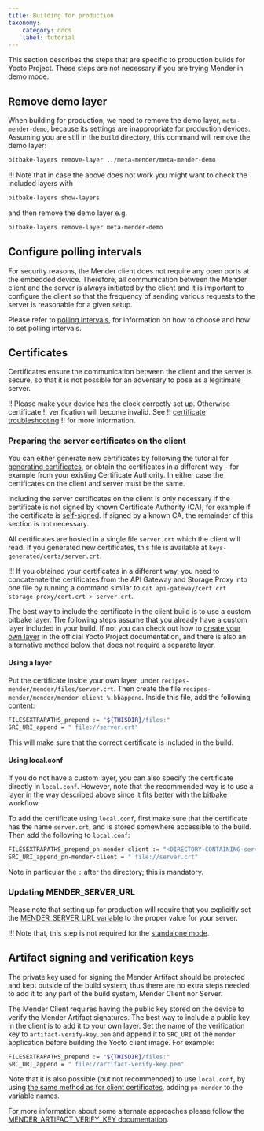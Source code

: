 ```yaml
---
title: Building for production
taxonomy:
    category: docs
    label: tutorial
---
```


This section describes the steps that are specific to production builds for
Yocto Project. These steps are not necessary if you are trying Mender in demo
mode.

## Remove demo layer

When building for production, we need to remove the demo layer, `meta-mender-demo`, because its settings are inappropriate for production devices. Assuming you are still in the `build` directory, this command will remove the demo layer:

```bash
bitbake-layers remove-layer ../meta-mender/meta-mender-demo
```

!!! Note that in case the above does not work you might want to check the included layers with
```bash
bitbake-layers show-layers
```
and then remove the demo layer e.g.
```bash
bitbake-layers remove-layer meta-mender-demo
```

## Configure polling intervals

For security reasons, the Mender client does not require any open ports at the embedded device. Therefore, all communication between the Mender client and the server is always initiated by the client and it is important to configure the client so that the frequency of sending various requests to the server is reasonable for a given setup.

Please refer to [polling intervals](../../03.Client-installation/06.Configuration-file/01.Polling-intervals/docs.md), for information on how to choose and how to set polling intervals.

## Certificates

Certificates ensure the communication between the client and the server is
secure, so that it is not possible for an adversary to pose as a legitimate
server.

!! Please make your device has the clock correctly set up. Otherwise certificate
!! verification will become invalid. See
!! [certificate troubleshooting](../../201.Troubleshoot/03.Mender-Client/docs.md#certificate-expired-or-not-yet-valid)
!! for more information.


### Preparing the server certificates on the client

You can either generate new certificates by following the tutorial for
[generating
certificates](../../07.Server-installation/04.Certificates-and-keys/docs.md#generating-new-keys-and-certificates),
or obtain the certificates in a different way - for example from your existing
Certificate Authority. In either case the certificates on the client and server
must be the same.


Including the server certificates on the client is only necessary if the certificate is
not signed by known Certificate Authority (CA), for example if the certificate is
[self-signed](https://en.wikipedia.org/wiki/Self-signed_certificate?target=_blank).
If signed by a known CA, the remainder of this section is not necessary.

All certificates are hosted in a single file `server.crt` which the client will read. If you generated new certificates, this file is available at `keys-generated/certs/server.crt`.

!!! If you obtained your certificates in a different way, you need to concatenate the certificates from the API Gateway and Storage Proxy into one file by running a command similar to `cat api-gateway/cert.crt storage-proxy/cert.crt > server.crt`.

The best way to include the certificate in the client build is to use a custom
bitbake layer. The following steps assume that you already have a custom layer
included in your build. If not you can check out how to [create your own
layer](http://www.yoctoproject.org/docs/latest/mega-manual/mega-manual.html?target=_blank#creating-your-own-layer)
in the official Yocto Project documentation, and there is also an alternative
method below that does not require a separate layer.

#### Using a layer

Put the certificate inside your own layer, under `recipes-mender/mender/files/server.crt`. Then create the file `recipes-mender/mender/mender-client_%.bbappend`. Inside this file, add the following content:

```bash
FILESEXTRAPATHS_prepend := "${THISDIR}/files:"
SRC_URI_append = " file://server.crt"
```

This will make sure that the correct certificate is included in the build.

#### Using local.conf

If you do not have a custom layer, you can also specify the certificate directly in `local.conf`. However, note that the recommended way is to use a layer in the way described above since it fits better with the bitbake workflow.

To add the certificate using `local.conf`, first make sure that the certificate has the name `server.crt`, and is stored somewhere accessible to the build. Then add the following to `local.conf`:

```bash
FILESEXTRAPATHS_prepend_pn-mender-client := "<DIRECTORY-CONTAINING-server.crt>:"
SRC_URI_append_pn-mender-client = " file://server.crt"
```

Note in particular the `:` after the directory; this is mandatory.

### Updating MENDER_SERVER_URL

Please note that setting up for production will require that you explicitly set the [MENDER_SERVER_URL variable](../99.Variables/docs.md#mender_server_url) to the proper value for your server.

!!! Note that, this step is not required for the [standalone mode](../../03.Client-installation/06.Configuration-file/01.Polling-intervals/docs.md).

## Artifact signing and verification keys

The private key used for signing the Mender Artifact should be protected and kept outside of the build system,
thus there are no extra steps needed to add it to any part of the build system, Mender Client nor Server.

The Mender Client requires having the public key stored on the device to verify
the Mender Artifact signatures. The best way to include a public key in the
client is to add it to your own layer. Set the name of the verification key to
`artifact-verify-key.pem` and append it to `SRC_URI` of the `mender` application
before building the Yocto client image. For example:

```bash
FILESEXTRAPATHS_prepend := "${THISDIR}/files:"
SRC_URI_append = " file://artifact-verify-key.pem"
```

Note that it is also possible (but not recommended) to use `local.conf`, by using [the same method as for client certificates](#using-localconf), adding `pn-mender` to the variable names.

For more information about some alternate approaches please follow the [MENDER_ARTIFACT_VERIFY_KEY documentation](../99.Variables/docs.md#mender_artifact_verify_key).
